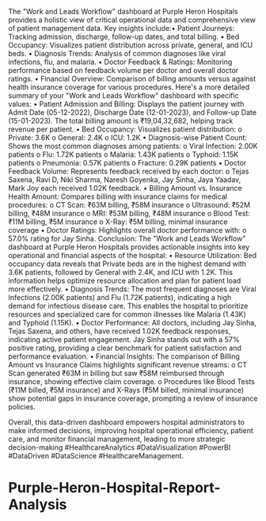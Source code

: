 The "Work and Leads Workflow" dashboard at Purple Heron Hospitals provides a holistic view of critical operational data and comprehensive view of patient management data.
Key insights include:•	Patient Journeys: Tracking admission, discharge, follow-up dates, and total billing.
•	Bed Occupancy: Visualizes patient distribution across private, general, and ICU beds.
•	Diagnosis Trends: Analysis of common diagnoses like viral infections, flu, and malaria.
•	Doctor Feedback & Ratings: Monitoring performance based on feedback volume per doctor and overall doctor ratings.
•	Financial Overview: Comparison of billing amounts versus against health insurance coverage for various procedures.
Here's a more detailed summary of your "Work and Leads Workflow" dashboard with specific values:
•	Patient Admission and Billing: Displays the patient journey with Admit Date (05-12-2022), Discharge Date (12-01-2023), and Follow-up Date (15-01-2023). 
The total billing amount is ₹19,04,32,682, helping track revenue per patient.
•	Bed Occupancy: Visualizes patient distribution:
o	Private: 3.6K
o	General: 2.4K
o	ICU: 1.2K
•	Diagnosis-wise Patient Count: Shows the most common diagnoses among patients:
o	Viral Infection: 2.00K patients
o	Flu: 1.72K patients
o	Malaria: 1.43K patients
o	Typhoid: 1.15K patients
o	Pneumonia: 0.57K patients
o	Fracture: 0.29K patients
•	Doctor Feedback Volume: Represents feedback received by each doctor:
o	Tejas Saxena, Ravi D, Niki Sharma, Naresh Goyenka, Jay Sinha, Jaya Yaadav, Mark Joy each received 1.02K feedback.
•	Billing Amount vs. Insurance Health Amount: Compares billing with insurance claims for medical procedures:
o	CT Scan: ₹63M billing, ₹58M insurance
o	Ultrasound: ₹52M billing, ₹48M insurance
o	MRI: ₹53M billing, ₹48M insurance
o	Blood Test: ₹11M billing, ₹5M insurance
o	X-Ray: ₹5M billing, minimal insurance coverage
•	Doctor Ratings: Highlights overall doctor performance with:
o	57.0% rating for Jay Sinha.
Conclusion:
The "Work and Leads Workflow" dashboard at Purple Heron Hospitals provides actionable insights into key operational and financial aspects of the hospital:
•	Resource Utilization: Bed occupancy data reveals that Private beds are in the highest demand with 3.6K patients, followed by General with 2.4K, and ICU with 1.2K. This information helps optimize resource allocation and plan for patient load more effectively.
•	Diagnosis Trends: The most frequent diagnoses are Viral Infections (2.00K patients) and Flu (1.72K patients), indicating a high demand for infectious disease care. This enables the hospital to prioritize resources and specialized care for common illnesses like Malaria (1.43K) and Typhoid (1.15K).
•	Doctor Performance: All doctors, including Jay Sinha, Tejas Saxena, and others, have received 1.02K feedback responses, indicating active patient engagement. Jay Sinha stands out with a 57% positive rating, providing a clear benchmark for patient satisfaction and performance evaluation.
•	Financial Insights: The comparison of Billing Amount vs Insurance Claims highlights significant revenue streams:
o	CT Scan generated ₹63M in billing but saw ₹58M reimbursed through insurance, showing effective claim coverage.
o	Procedures like Blood Tests (₹11M billed, ₹5M insurance) and X-Rays (₹5M billed, minimal insurance) show potential gaps in insurance coverage, prompting a review of insurance policies.

Overall, this data-driven dashboard empowers hospital administrators to make informed decisions, improving hospital operational efficiency, patient care, and monitor financial management, leading to more strategic decision-making
#HealthcareAnalytics #DataVisualization #PowerBI #DataDriven #DataScience #HealthcareManagement.
# Purple-Heron-Hospital-Report-Analysis




